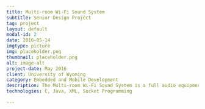 ```yaml
---
title: Multi-room Wi-Fi Sound System
subtitle: Senior Design Project
tag: project
layout: default
modal-id: 2
date: 2016-05-14
imgtype: picture
img: placeholder.png
thumbnail: placeholder.png
alt: image-alt
project-date: May 2016
client: University of Wyoming
category: Embedded and Mobile Development
description: The Multi-room Wi-Fi Sound System is a full audio equipment system that transmits audio over a Wi-Fi LAN connection from a mobile device running Android to a set of speakers. The idea was to eliminate the need for wiring up separate sound systems in different rooms of a house. The mobile device used for the project was a LG tablet running Android Jellybean. The speaker set controller (which was hardwired to the speakers) was a TI CC3200 Launchpad XL with a TI CC3200 Audio Booster Pack. The mobile device was developed using Android Studio and the speaker set controller was programmed using Code Composer Studio.
technologies: C, Java, XML, Socket Programming

---
```

